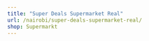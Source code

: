 ```yaml
---
title: "Super Deals Supermarket Real"
url: /nairobi/super-deals-supermarket-real/
shop: Supermarkt
---
```

